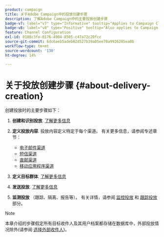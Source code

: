 ```yaml
---
product: campaign
title: 关于Adobe Campaign中的投放创建步骤
description: 了解Adobe Campaign中的主要投放创建步骤
badge-v7: label="v7" type="Informative" tooltip="Applies to Campaign Classic v7"
badge-v8: label="v8" type="Positive" tooltip="Also applies to Campaign v8"
feature: Channel Configuration
exl-id: 0188c3fe-8176-4904-8505-c47a72c20fcc
source-git-commit: 6dc6aeb5adeb82d527b39a05ee70a9926205ea0b
workflow-type: tm+mt
source-wordcount: '130'
ht-degree: 14%

---
```


# 关于投放创建步骤 {#about-delivery-creation}



创建投放时的主要步骤如下：

1. **创建和识别投放**. [了解更多信息](steps-create-and-identify-the-delivery.md)

1. **定义投放内容**. 投放内容定义特定于每个渠道。 有关更多信息，请参阅专述章节：

   * [电子邮件渠道](defining-the-email-content.md)
   * [短信渠道](sms-create.md#defining-the-sms-content)
   * [直邮渠道](defining-the-direct-mail-content.md)
   * [移动应用程序渠道](about-mobile-app-channel.md)

1. **定义目标群体**. [了解更多信息](steps-defining-the-target-population.md)

1. **发送投放**. [了解更多信息](steps-sending-the-delivery.md)

1. **监测投放** （跟踪、隔离、报告等）。 有关详情，请参阅 [监控投放](about-delivery-monitoring.md) 和 [跟踪投放](about-message-tracking.md) 部分。

>[!NOTE]
>
>本章介绍的步骤假定所有目标收件人及其用户档案都存储在数据库中，外部投放情况除外(请参阅 [选择外部收件人](steps-defining-the-target-population.md#selecting-external-recipients))。
